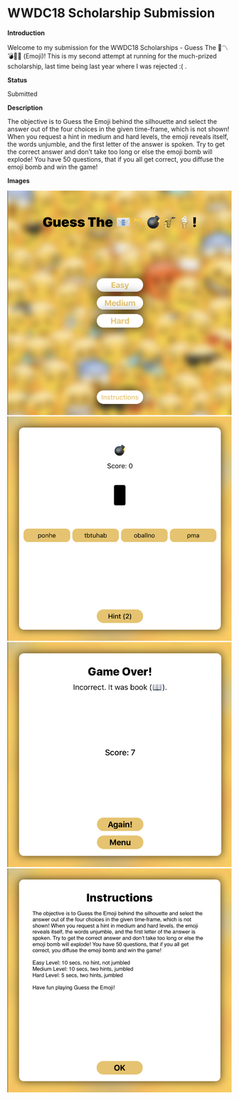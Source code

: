 # WWDC18 Scholarship Submission
**Introduction**

Welcome to my submission for the WWDC18 Scholarships - Guess The 📧〽️💣🎷🍦 (Emoji)! This is my second attempt at running for the much-prized scholarship, last time being last year where I was rejected :( . 

**Status**

Submitted

**Description**

The objective is to Guess the Emoji behind the silhouette and select the answer out of the four choices in the given time-frame, which is not shown! When you request a hint in medium and hard levels, the emoji reveals itself, the words unjumble, and the first letter of the answer is spoken. Try to get the correct answer and don’t take too long or else the emoji bomb will explode! You have 50 questions, that if you all get correct, you diffuse the emoji bomb and win the game!

**Images**

![Menu](https://github.com/attwelveDev/WWDC18-Submission/blob/master/Screenshots/screenshotOne.png)
![In Game](https://github.com/attwelveDev/WWDC18-Submission/blob/master/Screenshots/screenshotTwo.png)
![Game Over](https://github.com/attwelveDev/WWDC18-Submission/blob/master/Screenshots/screenshotThree.png)
![Instructions](https://github.com/attwelveDev/WWDC18-Submission/blob/master/Screenshots/screenshotFour.png)
